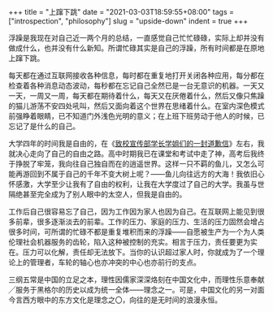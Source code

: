 +++
title = "上蹿下跳"
date = "2021-03-03T18:59:55+08:00"
tags = ["introspection", "philosophy"]
slug = "upside-down"
indent = true
+++

浮躁是我现在对自己近一两个月的总结，一直感觉自己忙忙碌碌，实际上却并没有做成什么，也并没有什么新知。所谓忙碌其实是自己的浮躁，所有时间都是在原地上蹿下跳。

每天都在通过互联网接收各种信息，每时都在重复地打开关闭各种应用，每分都在检查着各种消息动态波动，每秒都在忘记自己全然已是一台无意识的机器。一天又一天，一周又一周，每天都在期待着什么，每天又在厌倦着什么，然后又像只焦躁的猫儿游荡不安四处吼叫，然后又面向着这个世界在思绪着什么。在室内深色模式前强睁着眼睛，已不知道门外浅色光明的意义；在上班下班劳动于他人的时候，已忘记了是什么的自己。

大学四年的时间我是自由的，在《[致校宣传部学长学姐们的一封道歉信](/life/a-special-letter-of-apology/)》左右，我就决心走向了自己的自由之路。高中时期我已在课堂和考试中走了神，高考后我终于挣脱了牢笼，我向往自己独自而在的逍遥世界。这样一只不羁的鱼儿，又怎么可能再游回到不属于自己的千年不变大树上呢？——鱼儿向往远方的大海！我依旧心怀感激，大学至少让我有了自由的权利，让我在大学度过了自己的大学。我虽与世隔绝甚至完全成为了别人眼中的太空人，但我是自由的。

工作后自己很容易忘了自己，因为工作因为家人也因为自己。在互联网上能见到很多前辈，很多逐渐淡去的前辈。工作的压力、家庭的压力、生活的压力固然会增占很多时间，可所谓的忙碌不都是重复堆积而来的浮躁——自愿被生产为一个为人类伦理社会机器服务的齿轮，陷入这种被控制的充实。相言于压力，责任要更为实在。压力可以化解，责任却无法放下。当你的认识超过家人时，你就成为了一个理论上的管理者，车轮的轴心也亦冲突的中心也亦前行的支点。

三纲五常是中国的立足之本，理性因儒家深深烙刻在中国文化中，而理性乐意奉献╱服务于黑格尔的历史以成为统一全体——理念之一。可是，中国文化的另一对面今言西方眼中的东方文化是理念之〇，向往的是无时间的浪漫永恒。
